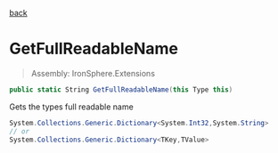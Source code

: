 ﻿

[back](/IronSphere.Extensions/TypeExtension)

# GetFullReadableName

> Assembly: IronSphere.Extensions

```csharp
public static String GetFullReadableName(this Type this)
```

Gets the types full readable name

```csharp
System.Collections.Generic.Dictionary<System.Int32,System.String>
// or
System.Collections.Generic.Dictionary<TKey,TValue>
``` 